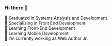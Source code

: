 ### Hi there 👋
🌱 Graduated in Systems Analysis and Development <br/>
🌱 Specializing in Front End Development <br/>
🌱 Learning Front-End Development <br/>
🌱 Learning Mobile Development <br/>
🔭 I’m currently working as Web Author Jr. <br/>


<!--
**fsancho1985/fsancho1985** is a ✨ _special_ ✨ repository because its `README.md` (this file) appears on your GitHub profile.

Here are some ideas to get you started:

- 🔭 I’m currently working as Web Author Jr.
- 
- 👯 I’m looking to collaborate on ...
- 🤔 I’m looking for help with ...
- 💬 Ask me about ...
- 📫 How to reach me: ...
- 😄 Pronouns: ...
- ⚡ Fun fact: ...
-->
